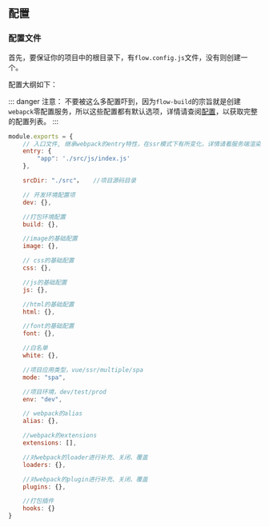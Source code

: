 ## 配置

### 配置文件

首先，要保证你的项目中的根目录下，有`flow.config.js`文件，没有则创建一个。

配置大纲如下：

::: danger 注意：
不要被这么多配置吓到，因为`flow-build`的宗旨就是创建`webapck`零配置服务，所以这些配置都有默认选项，详情请查阅[配置](../config/)，以获取完整的配置列表。
::: 

```js
module.exports = {
    // 入口文件, 继承webpack的entry特性，在ssr模式下有所变化，详情请看服务端渲染章节
    entry: {
        "app": './src/js/index.js'
    },

    srcDir: "./src"，   //项目源码目录

    // 开发环境配置项
    dev: {},

    //打包环境配置
    build: {},

    //image的基础配置
    image: {},

    // css的基础配置
    css: {},

    //js的基础配置
    js: {},

    //html的基础配置
    html: {},

    //font的基础配置
    font: {},

    //白名单
    white: {},

    //项目应用类型，vue/ssr/multiple/spa
    mode: "spa",

    //项目环境，dev/test/prod
    env: "dev",

    // webpack的alias
    alias: {},

    //webpack的extensions
    extensions: [],

    //对webpack的loader进行补充、关闭、覆盖
    loaders: {},

    //对webpack的plugin进行补充、关闭、覆盖
    plugins: {},

    //打包插件
    hooks: {}
}

```


